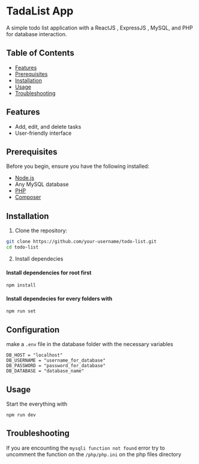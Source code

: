 # TadaList App

A simple todo list application with a ReactJS , ExpressJS , MySQL, and PHP for database interaction.

## Table of Contents

- [Features](#features)
- [Prerequisites](#prerequisites)
- [Installation](#installation)
- [Usage](#usage)
- [Troubleshooting](#troubleshooting)  
## Features

- Add, edit, and delete tasks
- User-friendly interface

## Prerequisites

Before you begin, ensure you have the following installed:

- [Node.js](https://nodejs.org/)
- Any MySQL database
- [PHP](https://www.php.net/)
- [Composer](https://getcomposer.org/)

## Installation

1. Clone the repository:

```bash
git clone https://github.com/your-username/todo-list.git
cd todo-list
```

2. Install dependecies

<h4>Install dependencies for root first </h4>

```
npm install
```

<h4>Install dependecies for every folders with </h4>

```
npm run set
```

## Configuration

make a `.env` file in the database folder with the necessary variables

```
DB_HOST = "localhost"
DB_USERNAME = "username_for_database"
DB_PASSWORD = "password_for_database"
DB_DATABASE = "database_name"
```

## Usage

Start the everything with

```
npm run dev
```

## Troubleshooting 

If you are encounting the `mysqli function not found` error try to uncomment the function on the `/php/php.ini` on the php files directory  
